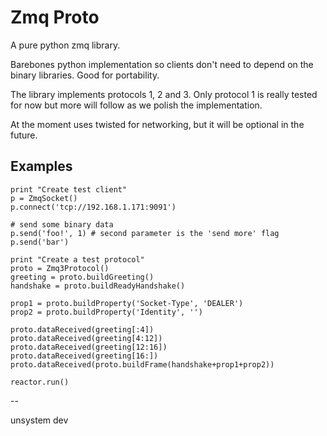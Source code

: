 Zmq Proto
================================

A pure python zmq library.

Barebones python implementation so clients don't need to depend on the binary libraries. Good for portability.

The library implements protocols 1, 2 and 3. Only protocol 1 is really tested for now but more will follow as we polish the implementation.

At the moment uses twisted for networking, but it will be optional in the future.

Examples
-------------------------

    print "Create test client"
    p = ZmqSocket()
    p.connect('tcp://192.168.1.171:9091')

    # send some binary data
    p.send('foo!', 1) # second parameter is the 'send more' flag
    p.send('bar')
   
    print "Create a test protocol"
    proto = Zmq3Protocol()
    greeting = proto.buildGreeting()
    handshake = proto.buildReadyHandshake()

    prop1 = proto.buildProperty('Socket-Type', 'DEALER')
    prop2 = proto.buildProperty('Identity', '')

    proto.dataReceived(greeting[:4])
    proto.dataReceived(greeting[4:12])
    proto.dataReceived(greeting[12:16])
    proto.dataReceived(greeting[16:])
    proto.dataReceived(proto.buildFrame(handshake+prop1+prop2))

    reactor.run()

--

unsystem dev


